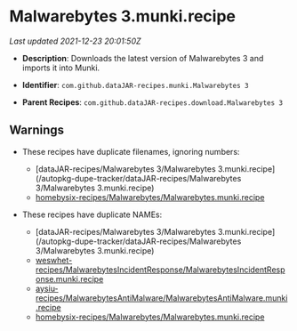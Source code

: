 # Malwarebytes 3.munki.recipe

_Last updated 2021-12-23 20:01:50Z_

- **Description**: Downloads the latest version of Malwarebytes 3 and imports it into Munki.

- **Identifier**: `com.github.dataJAR-recipes.munki.Malwarebytes 3`

- **Parent Recipes**: `com.github.dataJAR-recipes.download.Malwarebytes 3`


## Warnings

- These recipes have duplicate filenames, ignoring numbers:
    - [dataJAR-recipes/Malwarebytes 3/Malwarebytes 3.munki.recipe](/autopkg-dupe-tracker/dataJAR-recipes/Malwarebytes 3/Malwarebytes 3.munki.recipe)
    - [homebysix-recipes/Malwarebytes/Malwarebytes.munki.recipe](/autopkg-dupe-tracker/homebysix-recipes/Malwarebytes/Malwarebytes.munki.recipe)

- These recipes have duplicate NAMEs:
    - [dataJAR-recipes/Malwarebytes 3/Malwarebytes 3.munki.recipe](/autopkg-dupe-tracker/dataJAR-recipes/Malwarebytes 3/Malwarebytes 3.munki.recipe)
    - [weswhet-recipes/MalwarebytesIncidentResponse/MalwarebytesIncidentResponse.munki.recipe](/autopkg-dupe-tracker/weswhet-recipes/MalwarebytesIncidentResponse/MalwarebytesIncidentResponse.munki.recipe)
    - [aysiu-recipes/MalwarebytesAntiMalware/MalwarebytesAntiMalware.munki.recipe](/autopkg-dupe-tracker/aysiu-recipes/MalwarebytesAntiMalware/MalwarebytesAntiMalware.munki.recipe)
    - [homebysix-recipes/Malwarebytes/Malwarebytes.munki.recipe](/autopkg-dupe-tracker/homebysix-recipes/Malwarebytes/Malwarebytes.munki.recipe)